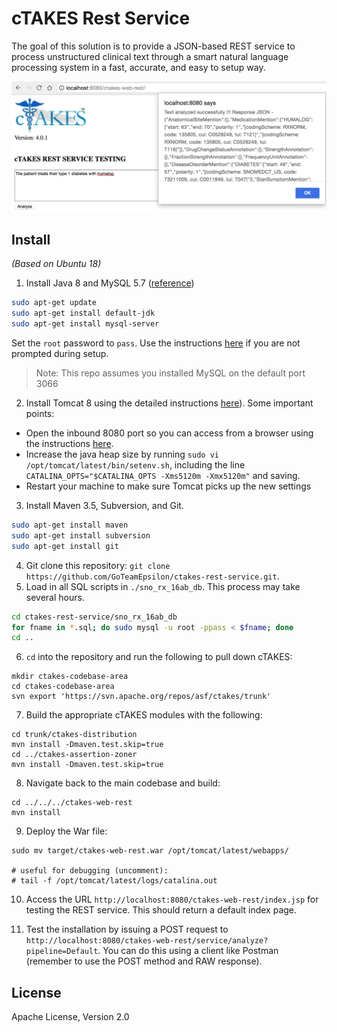 # cTAKES Rest Service

The goal of this solution is to provide a JSON-based REST service to process unstructured clinical text through a smart natural language processing system in a fast, accurate, and easy to setup way.

![img](./demo.png)

## Install

_(Based on Ubuntu 18)_

1. Install Java 8 and MySQL 5.7 ([reference](https://support.rackspace.com/how-to/installing-mysql-server-on-ubuntu/))

```bash
sudo apt-get update
sudo apt-get install default-jdk
sudo apt-get install mysql-server
```

Set the ``root`` password to ``pass``. Use the instructions [here](https://ua1.us/news/tutorials/tutorial-fix-mysql-access-denied-for-user-rootlocalhost-error/) if you are not prompted during setup.

> Note: This repo assumes you installed MySQL on the default port 3066

2. Install Tomcat 8 using the detailed instructions [here](https://linuxize.com/post/how-to-install-tomcat-8-5-on-ubuntu-18.04/)). Some important points:
  - Open the inbound 8080 port so you can access from a browser using the instructions [here](https://stackoverflow.com/questions/26338301/ec2-how-to-add-port-8080-in-security-group).
  - Increase the java heap size by running ``sudo vi /opt/tomcat/latest/bin/setenv.sh``, including the line ``CATALINA_OPTS="$CATALINA_OPTS -Xms5120m -Xmx5120m"`` and saving.
  - Restart your machine to make sure Tomcat picks up the new settings

3. Install Maven 3.5, Subversion, and Git.

```bash
sudo apt-get install maven
sudo apt-get install subversion
sudo apt-get install git
```

4. Git clone this repository: `git clone https://github.com/GoTeamEpsilon/ctakes-rest-service.git`.
5. Load in all SQL scripts in `./sno_rx_16ab_db`. This process may take several hours.

```bash
cd ctakes-rest-service/sno_rx_16ab_db
for fname in *.sql; do sudo mysql -u root -ppass < $fname; done
cd ..
```

6. `cd` into the repository and run the following to pull down cTAKES:

```
mkdir ctakes-codebase-area
cd ctakes-codebase-area
svn export 'https://svn.apache.org/repos/asf/ctakes/trunk'
```

7. Build the appropriate cTAKES modules with the following:

```
cd trunk/ctakes-distribution
mvn install -Dmaven.test.skip=true
cd ../ctakes-assertion-zoner
mvn install -Dmaven.test.skip=true
```

8. Navigate back to the main codebase and build:
```
cd ../../../ctakes-web-rest
mvn install
```

9. Deploy the War file:

```
sudo mv target/ctakes-web-rest.war /opt/tomcat/latest/webapps/

# useful for debugging (uncomment):
# tail -f /opt/tomcat/latest/logs/catalina.out
```

10. Access the URL `http://localhost:8080/ctakes-web-rest/index.jsp` for testing the REST service. This should return a default index page.

11. Test the installation by issuing a POST request to `http://localhost:8080/ctakes-web-rest/service/analyze?pipeline=Default`. You can do this using a client like Postman (remember to use the POST method and RAW response).


## License

Apache License, Version 2.0
